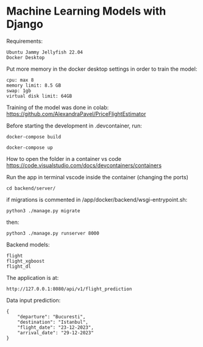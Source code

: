# Machine Learning Models with Django
Requirements:

	Ubuntu Jammy Jellyfish 22.04
 	Docker Desktop

Put more memory in the docker desktop settings in order to train the model:

	cpu: max 8
	memory limit: 8.5 GB
	swap: 1gb
	virtual disk limit: 64GB

Training of the model was done in colab: https://github.com/AlexandraPavel/PriceFlightEstimator

Before starting the development in .devcontainer, run:

	docker-compose build
 
	docker-compose up

How to open the folder in a container vs code
https://code.visualstudio.com/docs/devcontainers/containers

Run the app in terminal vscode inside the container (changing the ports)

	cd backend/server/

if migrations is commented in /app/docker/backend/wsgi-entrypoint.sh:

	python3 ./manage.py migrate

then:

	python3 ./manage.py runserver 8000

Backend models:

	flight
	flight_xgboost
	flight_dl


The application is at: 

	http://127.0.0.1:8080/api/v1/flight_prediction


Data input prediction:

	{
		"departure": "Bucuresti",
		"destination": "Istanbul",
		"flight_date": "23-12-2023",
		"arrival_date": "29-12-2023"
	}
